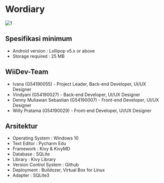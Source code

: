 # Wordiary

![1](https://user-images.githubusercontent.com/78713780/119604362-1cb4c180-be19-11eb-929d-b0606a8c233c.png)

## Spesifikasi minimum
* Android version : Lollipop v5.x or above
* Storage required : 25 MB

## WiiDev-Team
* Ivana (G54190055) - Project Leader, Back-end Developer, UI/UX Designer
* Vindyani (G54190027) - Back-end Developer, UI/UX Designer
* Denny Muliawan Sebastian (G54190007) - Front-end Developer, UI/UX Designer
* Willy Pratama (G54190029) - Front-end Developer, UI/UX Designer

## Arsitektur
* Operating System : Windows 10
* Text Editor : Pycharm Edu
* Framework : Kivy & KivyMD
* Database : SQLite
* Library : Kivy Library
* Version Control System : Github
* Deployment : Buildozer, Virtual Box for Linux
* Adapter : SQLite3
